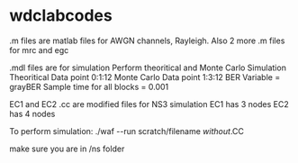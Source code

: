 # wdclabcodes
.m files are matlab files for AWGN channels, Rayleigh. 
Also 2 more .m files for mrc and egc 

.mdl files are for simulation 
Perform theoritical and Monte Carlo Simulation
Theoritical Data point 0:1:12 
Monte Carlo Data point 1:3:12 
BER Variable = grayBER 
Sample time for all blocks = 0.001

EC1 and EC2 .cc are modified files for NS3 simulation
EC1 has 3 nodes 
EC2 has 4 nodes 

To perform simulation: 
./waf --run scratch/filename _without_.CC
  
  
make sure you are in /ns folder 
